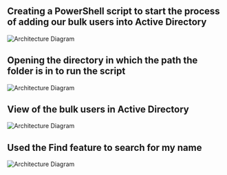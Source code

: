 ## Creating a PowerShell script to start the process of adding our bulk users into Active Directory
![Architecture Diagram](https://i.imgur.com/PeV9Fag.png)

## Opening the directory in which the path the folder is in to run the script
![Architecture Diagram](https://i.imgur.com/JoOdZHW.png)

## View of the bulk users in Active Directory
![Architecture Diagram](https://i.imgur.com/C0GOPmb.png)

## Used the Find feature to search for my name
![Architecture Diagram](https://i.imgur.com/gImkRtX.png)
